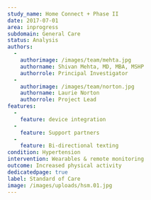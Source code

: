 ```yaml
---
study_name: Home Connect + Phase II
date: 2017-07-01
area: inprogress
subdomain: General Care
status: Analysis
authors:
  - 
    authorimage: /images/team/mehta.jpg
    authorname: Shivan Mehta, MD, MBA, MSHP
    authorrole: Principal Investigator
  - 
    authorimage: /images/team/norton.jpg
    authorname: Laurie Norton
    authorrole: Project Lead
features:
  - 
    feature: device integration
  - 
    feature: Support partners
  - 
    feature: Bi-directional texting
condition: Hypertension
intervention: Wearables & remote monitoring
outcome: Increased physical activity
dedicatedpage: true
label: Standard of Care 
image: /images/uploads/hsm.01.jpg
---
```

